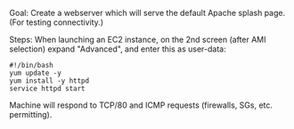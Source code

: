 Goal: Create a webserver which will serve the default Apache splash page. (For testing connectivity.)

Steps: When launching an EC2 instance, on the 2nd screen (after AMI selection) expand "Advanced", and enter this as user-data:

```
#!/bin/bash
yum update -y
yum install -y httpd
service httpd start
```

Machine will respond to TCP/80 and ICMP requests (firewalls, SGs, etc. permitting).
